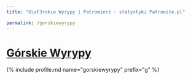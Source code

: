 ```yaml
---
title: "G\xF3rskie Wyrypy | Patromierz - statystyki Patronite.pl"

permalink: /gorskiewyrypy
---
```


# [Górskie Wyrypy](https://patronite.pl/gorskiewyrypy)

{% include profile.md name="gorskiewyrypy" prefix="g" %}
